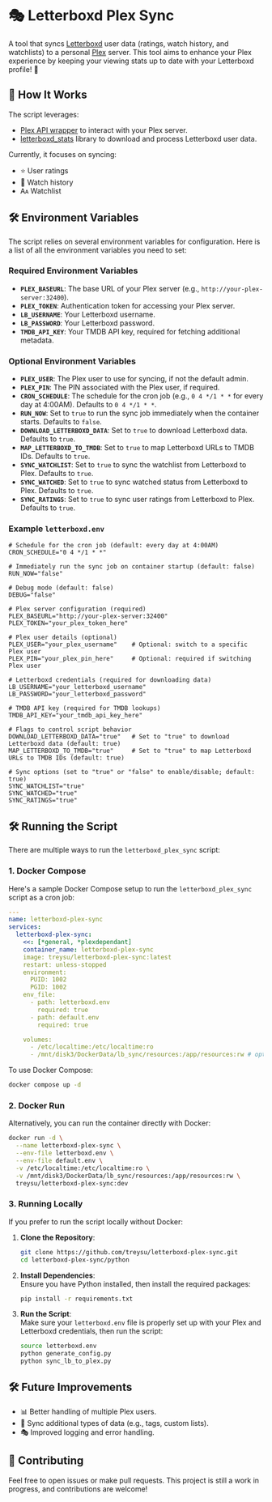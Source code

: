 # 🎭 Letterboxd Plex Sync

A tool that syncs [Letterboxd](https://letterboxd.com/) user data (ratings, watch history, and watchlists) to a personal [Plex](https://www.plex.tv/) server. This tool aims to enhance your Plex experience by keeping your viewing stats up to date with your Letterboxd profile! 🚀

## 🔧 How It Works

The script leverages:
- [Plex API wrapper](https://github.com/pkkid/python-plexapi) to interact with your Plex server.
- [letterboxd_stats](https://github.com/mBaratta96/letterboxd_stats) library to download and process Letterboxd user data.

Currently, it focuses on syncing:
- ⭐ User ratings
- 📜 Watch history
- 🗛 Watchlist

## 🛠️ Environment Variables

The script relies on several environment variables for configuration. Here is a list of all the environment variables you need to set:

### Required Environment Variables
- **`PLEX_BASEURL`**: The base URL of your Plex server (e.g., `http://your-plex-server:32400`).
- **`PLEX_TOKEN`**: Authentication token for accessing your Plex server.
- **`LB_USERNAME`**: Your Letterboxd username.
- **`LB_PASSWORD`**: Your Letterboxd password.
- **`TMDB_API_KEY`**: Your TMDB API key, required for fetching additional metadata.

### Optional Environment Variables
- **`PLEX_USER`**: The Plex user to use for syncing, if not the default admin.
- **`PLEX_PIN`**: The PIN associated with the Plex user, if required.
- **`CRON_SCHEDULE`**: The schedule for the cron job (e.g., `0 4 */1 * *` for every day at 4:00AM). Defaults to `0 4 */1 * *`.
- **`RUN_NOW`**: Set to `true` to run the sync job immediately when the container starts. Defaults to `false`.
- **`DOWNLOAD_LETTERBOXD_DATA`**: Set to `true` to download Letterboxd data. Defaults to `true`.
- **`MAP_LETTERBOXD_TO_TMDB`**: Set to `true` to map Letterboxd URLs to TMDB IDs. Defaults to `true`.
- **`SYNC_WATCHLIST`**: Set to `true` to sync the watchlist from Letterboxd to Plex. Defaults to `true`.
- **`SYNC_WATCHED`**: Set to `true` to sync watched status from Letterboxd to Plex. Defaults to `true`.
- **`SYNC_RATINGS`**: Set to `true` to sync user ratings from Letterboxd to Plex. Defaults to `true`.


### Example `letterboxd.env`
```env
# Schedule for the cron job (default: every day at 4:00AM)
CRON_SCHEDULE="0 4 */1 * *"

# Immediately run the sync job on container startup (default: false)
RUN_NOW="false"

# Debug mode (default: false)
DEBUG="false"

# Plex server configuration (required)
PLEX_BASEURL="http://your-plex-server:32400"
PLEX_TOKEN="your_plex_token_here"

# Plex user details (optional)
PLEX_USER="your_plex_username"    # Optional: switch to a specific Plex user
PLEX_PIN="your_plex_pin_here"     # Optional: required if switching Plex user

# Letterboxd credentials (required for downloading data)
LB_USERNAME="your_letterboxd_username"
LB_PASSWORD="your_letterboxd_password"

# TMDB API key (required for TMDB lookups)
TMDB_API_KEY="your_tmdb_api_key_here"

# Flags to control script behavior
DOWNLOAD_LETTERBOXD_DATA="true"   # Set to "true" to download Letterboxd data (default: true)
MAP_LETTERBOXD_TO_TMDB="true"     # Set to "true" to map Letterboxd URLs to TMDB IDs (default: true)

# Sync options (set to "true" or "false" to enable/disable; default: true)
SYNC_WATCHLIST="true"
SYNC_WATCHED="true"
SYNC_RATINGS="true"
```


## 🛠️ Running the Script

There are multiple ways to run the `letterboxd_plex_sync` script:

### 1. Docker Compose

Here's a sample Docker Compose setup to run the `letterboxd_plex_sync` script as a cron job:

```yaml
---
name: letterboxd-plex-sync
services:
  letterboxd-plex-sync:
    <<: [*general, *plexdependant]
    container_name: letterboxd-plex-sync
    image: treysu/letterboxd-plex-sync:latest
    restart: unless-stopped
    environment:
      PUID: 1002
      PGID: 1002
    env_file:
      - path: letterboxd.env
        required: true
      - path: default.env
        required: true

    volumes:
      - /etc/localtime:/etc/localtime:ro
      - /mnt/disk3/DockerData/lb_sync/resources:/app/resources:rw # optionally add in a resources folder to add a pre-generated lb to tmdb mapping CSV file.
```

To use Docker Compose:

```sh
docker compose up -d
```

### 2. Docker Run

Alternatively, you can run the container directly with Docker:

```sh
docker run -d \
  --name letterboxd-plex-sync \
  --env-file letterboxd.env \
  --env-file default.env \
  -v /etc/localtime:/etc/localtime:ro \
  -v /mnt/disk3/DockerData/lb_sync/resources:/app/resources:rw \
  treysu/letterboxd-plex-sync:dev
```

### 3. Running Locally

If you prefer to run the script locally without Docker:

1. **Clone the Repository**:  
   ```sh
   git clone https://github.com/treysu/letterboxd-plex-sync.git
   cd letterboxd-plex-sync/python
   ```

2. **Install Dependencies**:  
   Ensure you have Python installed, then install the required packages:
   ```sh
   pip install -r requirements.txt
   ```

3. **Run the Script**:  
   Make sure your `letterboxd.env` file is properly set up with your Plex and Letterboxd credentials, then run the script:
   ```sh
   source letterboxd.env
   python generate_config.py
   python sync_lb_to_plex.py
   ```

## 🛠️ Future Improvements

- 📊 Better handling of multiple Plex users.
- 🔄 Sync additional types of data (e.g., tags, custom lists).
- 🎭 Improved logging and error handling.

## 📣 Contributing

Feel free to open issues or make pull requests. This project is still a work in progress, and contributions are welcome!


